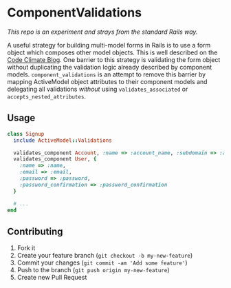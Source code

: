# ComponentValidations

_This repo is an experiment and strays from the standard Rails way._

A useful strategy for building multi-model forms in Rails is to use a form object which composes other model objects. This is well described on the [Code Climate Blog](http://blog.codeclimate.com/blog/2012/10/17/7-ways-to-decompose-fat-activerecord-models/). One barrier to this strategy is validating the form object without duplicating the validation logic already described by component models. `component_validations` is an attempt to remove this barrier by mapping ActiveModel object attributes to their component models and delegating all validations _without_ using `validates_associated` or `accepts_nested_attributes`.

## Usage

```ruby
class Signup
  include ActiveModel::Validations

  validates_component Account, :name => :account_name, :subdomain => :account_subdomain
  validates_component User, {
    :name => :name,
    :email => :email,
    :password => :password,
    :password_confirmation => :password_confirmation
  }

  # ...
end
```

## Contributing

1. Fork it
2. Create your feature branch (`git checkout -b my-new-feature`)
3. Commit your changes (`git commit -am 'Add some feature'`)
4. Push to the branch (`git push origin my-new-feature`)
5. Create new Pull Request
